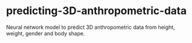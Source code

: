 # predicting-3D-anthropometric-data
Neural network model to predict 3D anthropometric data from height, weight, gender and body shape.
